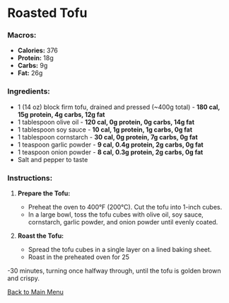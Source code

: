 # Roasted Tofu

### Macros:
- **Calories:** 376
- **Protein:** 18g
- **Carbs:** 9g
- **Fat:** 26g

### Ingredients:
- 1 (14 oz) block firm tofu, drained and pressed (~400g total) - **180 cal, 15g protein, 4g carbs, 12g fat**
- 1 tablespoon olive oil - **120 cal, 0g protein, 0g carbs, 14g fat**
- 1 tablespoon soy sauce - **10 cal, 1g protein, 1g carbs, 0g fat**
- 1 tablespoon cornstarch - **30 cal, 0g protein, 7g carbs, 0g fat**
- 1 teaspoon garlic powder - **9 cal, 0.4g protein, 2g carbs, 0g fat**
- 1 teaspoon onion powder - **8 cal, 0.3g protein, 2g carbs, 0g fat**
- Salt and pepper to taste

### Instructions:
1. **Prepare the Tofu:**
   - Preheat the oven to 400°F (200°C). Cut the tofu into 1-inch cubes.
   - In a large bowl, toss the tofu cubes with olive oil, soy sauce, cornstarch, garlic powder, and onion powder until evenly coated.

2. **Roast the Tofu:**
   - Spread the tofu cubes in a single layer on a lined baking sheet.
   - Roast in the preheated oven for 25

-30 minutes, turning once halfway through, until the tofu is golden brown and crispy.

[Back to Main Menu](../README.md)